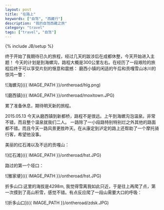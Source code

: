 ```yaml
---
layout: post
title: "在路上"
keywords: ["自驾", "西藏行"]
description: "我的自驾西藏之旅"
category: "travel"
tags: ["travel", "自驾"]
---
```

{% include JB/setup %}

终于开始了我期待已久的旅程，经过几天的跋涉后在成都休整，今天开始进入主题！
今天的计划是到海螺沟，路程大概是300公里左右。在经历了一段艰险的旅程后终于可以享受片刻的惬意和震撼：
磨西小镇的闲适的午后和贡嘎雪山冰川的惊鸿一瞥：

![海螺沟]({{ IMAGE_PATH }}/ontheroad/hlg.png)

![磨西镇]({{ IMAGE_PATH }}/ontheroad/moxitown.JPG)

累了准备休息，期待明天新的旅程。



2015.05.13
今天从磨西镇到新都桥，路程不是很远。上午到海螺沟泡温泉。非常不错，而且整个温泉就我们二人。
一路除了一小段路特别特别烂之外其他的路面都不错。而且今天一路风景更胜昨天。在从康定到泸定的路上还帮助了一个摩托骑行客，希望他没事。

美丽的红石滩以及不远的贡嘎山：


![红石滩]({{ IMAGE_PATH }}/ontheroad/hst.JPG)


路过的第一个垭口：

![雅家埂]({{ IMAGE_PATH }}/ontheroad/hst.JPG)

折多山口:这里的海拔是4298m, 我觉得雪离我如此只近，于是往上再爬了点，第一次摸到了高山积雪，感觉不错。有点反应爬了一段山需要大口的呼吸：


![折多山口]({{ IMAGE_PATH }}/ontheroad/zdsk.JPG)



